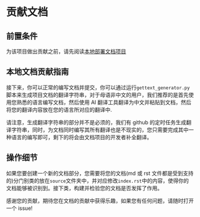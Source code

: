 # 贡献文档

## 前置条件

为该项目做出贡献之前，请先阅读[本地部署文档项目](../deploy/document-deploy.md)

## 本地文档贡献指南

接下来，你可以正常的编写文档并提交，你可以通过运行`gettext_generator.py`脚本来生成项目文档的翻译字符串，对于母语非中文的用户，我们推荐的是首先使用您熟悉的语言编写文档，然后使用 AI 翻译工具翻译为中文并粘贴到文档，然后将您的翻译内容放在您的语言所对应的翻译中.

请注意，生成翻译字符串的部分并不是必须的，我们有 github 的定时任务生成翻译字符串，同时，为文档同时编写其所有翻译也是不现实的，您只需要完成其中一种语言的编写即可，剩下的将会由文档项目的开发者补全翻译。

## 操作细节

如果您要创建一个新的文档部分，您需要将您的文档(md 或 rst 文件都是受到支持的)分门别类的放在`source`文件夹中，并对应修改`index.rst`中的内容，使得你的文档能够被识别到。接下类，构建并检验您的文档是否发挥了作用。

感谢您的贡献，期待您在文档的贡献中获得乐趣，如果您有任何问题，请随时打开一个 issue!
